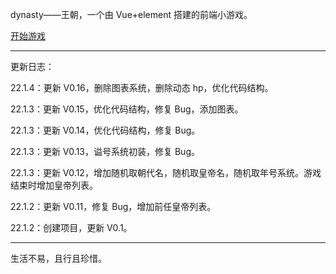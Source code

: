 dynasty——王朝，一个由 Vue+element 搭建的前端小游戏。

[开始游戏](https://www.lylelove.top/Dynasty/dist/index.html)

---

更新日志：

22.1.4：更新 V0.16，删除图表系统，删除动态 hp，优化代码结构。

22.1.3：更新 V0.15，优化代码结构，修复 Bug，添加图表。

22.1.3：更新 V0.14，优化代码结构，修复 Bug。

22.1.3：更新 V0.13，谥号系统初装，修复 Bug。

22.1.3：更新 V0.12，增加随机取朝代名，随机取皇帝名，随机取年号系统。游戏结束时增加皇帝列表。

22.1.2：更新 V0.11，修复 Bug，增加前任皇帝列表。

22.1.2：创建项目，更新 V0.1。

---

生活不易，且行且珍惜。
